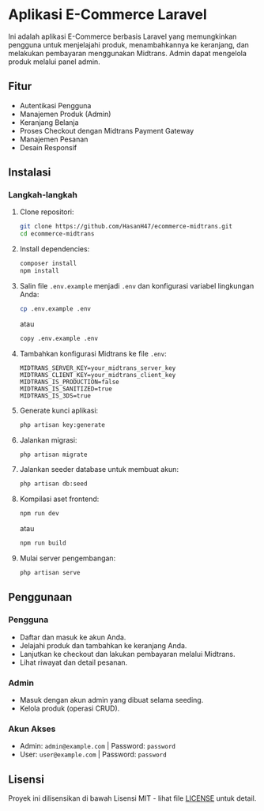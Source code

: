 # Aplikasi E-Commerce Laravel

Ini adalah aplikasi E-Commerce berbasis Laravel yang memungkinkan pengguna untuk menjelajahi produk, menambahkannya ke keranjang, dan melakukan pembayaran menggunakan Midtrans. Admin dapat mengelola produk melalui panel admin.

## Fitur

-   Autentikasi Pengguna
-   Manajemen Produk (Admin)
-   Keranjang Belanja
-   Proses Checkout dengan Midtrans Payment Gateway
-   Manajemen Pesanan
-   Desain Responsif

## Instalasi

### Langkah-langkah

1. Clone repositori:

    ```bash
    git clone https://github.com/HasanH47/ecommerce-midtrans.git
    cd ecommerce-midtrans
    ```

2. Install dependencies:

    ```bash
    composer install
    npm install
    ```

3. Salin file `.env.example` menjadi `.env` dan konfigurasi variabel lingkungan Anda:

    ```bash
    cp .env.example .env
    ```

    atau

    ```bash
    copy .env.example .env
    ```

4. Tambahkan konfigurasi Midtrans ke file `.env`:

    ```env
    MIDTRANS_SERVER_KEY=your_midtrans_server_key
    MIDTRANS_CLIENT_KEY=your_midtrans_client_key
    MIDTRANS_IS_PRODUCTION=false
    MIDTRANS_IS_SANITIZED=true
    MIDTRANS_IS_3DS=true
    ```

5. Generate kunci aplikasi:

    ```bash
    php artisan key:generate
    ```

6. Jalankan migrasi:

    ```bash
    php artisan migrate
    ```

7. Jalankan seeder database untuk membuat akun:

    ```bash
    php artisan db:seed
    ```

8. Kompilasi aset frontend:

    ```bash
    npm run dev
    ```

    atau

    ```bash
    npm run build
    ```

9. Mulai server pengembangan:

    ```bash
    php artisan serve
    ```

## Penggunaan

### Pengguna

-   Daftar dan masuk ke akun Anda.
-   Jelajahi produk dan tambahkan ke keranjang Anda.
-   Lanjutkan ke checkout dan lakukan pembayaran melalui Midtrans.
-   Lihat riwayat dan detail pesanan.

### Admin

-   Masuk dengan akun admin yang dibuat selama seeding.
-   Kelola produk (operasi CRUD).

### Akun Akses

-   Admin: `admin@example.com` | Password: `password`
-   User: `user@example.com` | Password: `password`

## Lisensi

Proyek ini dilisensikan di bawah Lisensi MIT - lihat file [LICENSE](LICENSE) untuk detail.
